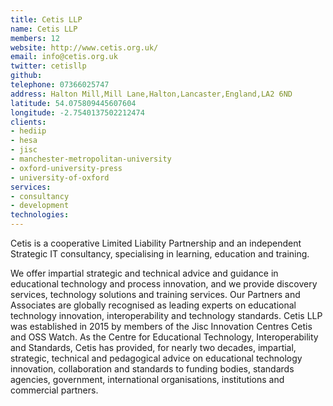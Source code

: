 ```yaml
---
title: Cetis LLP
name: Cetis LLP
members: 12
website: http://www.cetis.org.uk/
email: info@cetis.org.uk
twitter: cetisllp
github:
telephone: 07366025747
address: Halton Mill,Mill Lane,Halton,Lancaster,England,LA2 6ND
latitude: 54.075809445607604
longitude: -2.7540137502212474
clients:
- hediip
- hesa
- jisc
- manchester-metropolitan-university
- oxford-university-press
- university-of-oxford
services:
- consultancy
- development
technologies:
---
```


Cetis is a cooperative Limited Liability Partnership and an independent Strategic IT consultancy, specialising in learning, education and training.

We offer impartial strategic and technical advice and guidance in educational technology and process innovation, and we provide discovery services, technology solutions and training services. Our Partners and Associates are globally recognised as leading experts on educational technology innovation, interoperability and technology standards. Cetis LLP was established in 2015 by members of the Jisc Innovation Centres Cetis and OSS Watch. As the Centre for Educational Technology, Interoperability and Standards, Cetis has provided, for nearly two decades, impartial, strategic, technical and pedagogical advice on educational technology innovation, collaboration and standards to funding bodies, standards agencies, government, international organisations, institutions and commercial partners.
